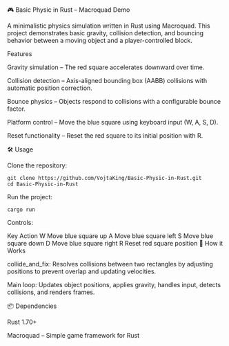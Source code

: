 🎮 Basic Physic in Rust – Macroquad Demo

A minimalistic physics simulation written in Rust using Macroquad. This project demonstrates basic gravity, collision detection, and bouncing behavior between a moving object and a player-controlled block.



 Features

 Gravity simulation – The red square accelerates downward over time.

Collision detection – Axis-aligned bounding box (AABB) collisions with automatic position correction.

Bounce physics – Objects respond to collisions with a configurable bounce factor.

Platform control – Move the blue square using keyboard input (W, A, S, D).

 Reset functionality – Reset the red square to its initial position with R.

🛠️ Usage

Clone the repository:
```
git clone https://github.com/VojtaKing/Basic-Physic-in-Rust.git
cd Basic-Physic-in-Rust
```
Run the project:
```
cargo run
```

Controls:

Key	Action
W	Move blue square up
A	Move blue square left
S	Move blue square down
D	Move blue square right
R	Reset red square position
🧠 How it Works

collide_and_fix: Resolves collisions between two rectangles by adjusting positions to prevent overlap and updating velocities.

Main loop: Updates object positions, applies gravity, handles input, detects collisions, and renders frames.

📦 Dependencies

Rust 1.70+

Macroquad – Simple game framework for Rust
